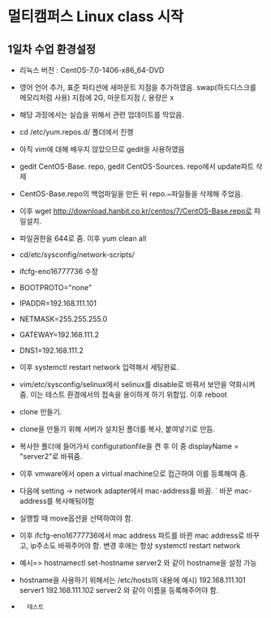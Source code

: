 # 멀티캠퍼스 Linux class 시작

## 1일차 수업 환경설정 
- 리눅스 버전 : CentOS-7.0-1406-x86_64-DVD
- 영어 언어 추가, 표준 파티션에 새마운트 지점을 추가하였음. swap(하드디스크를 메모리처럼 사용) 지점에 2G, 마운트지점 /, 용량은 x

- 해당 과정에서는 실습을 위해서 관련 업데이트를 막았음.
- cd /etc/yum.repos.d/ 폴더에서 진행
- 아직 vim에 대해 배우지 않았으므로 gedit을 사용하였음
- gedit CentOS-Base. repo, gedit CentOS-Sources. repo에서 update파트 삭제
- CentOS-Base.repo의 백업파일을 만든 뒤  repo.~파일들을 삭제해 주었음.
- 이후 wget http://download.hanbit.co.kr/centos/7/CentOS-Base.repo로 파일설치.
- 파일권한을 644로 줌. 이후 yum clean all


- cd/etc/sysconfig/network-scripts/
- ifcfg-eno16777736 수정
- BOOTPROTO="none"
- IPADDR=192.168.111.101
- NETMASK=255.255.255.0
- GATEWAY=192.168.111.2
- DNS1=192.168.111.2
- 이후 systemctl restart network 입력해서 세팅완료.

- vim/etc/sysconfig/selinux에서 selinux를 disable로 바꿔서 보안을 약화시켜줌. 이는 테스트 환경에서의 접속을 용이하게 하기 위함임. 이후 reboot



- clone 만들기.
- clone을 만들기 위해 서버가 설치된 폴더를 복사, 붙여넣기로 만듬.
- 복사한 폴더에 들어가서 configurationfile을 켠 후 이 중 displayName = "server2"로 바꿔줌.
- 이후 vmware에서 open a virtual machine으로 접근하여 이를 등록해여 줌.
- 다음에 setting -> network adapter에서 mac-address를 바꿈.
` 바꾼 mac-address를 복사해둬야함
- 실행할 때 move옵션을 선택하여야 함.

- 이후 ifcfg-eno16777736에서 mac address 파트를 바뀐 mac address로 바꾸고, ip주소도 바꿔주어야 함. 변경 후에는 항상 systemctl restart network

- 예시=> hostnamectl set-hostname server2  와 같이 hostname을 설정 가능
- hostname을 사용하기 위해서는 /etc/hosts의 내용에 예시) 192.168.111.101 server1 192.168.111.102 server2 와 같이 이름을 등록해주어야 함. 

-       테스트